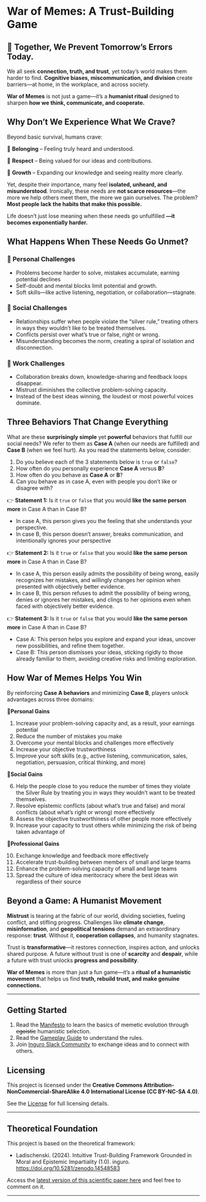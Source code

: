 # War of Memes: A Trust-Building Game 

## 🚀 Together, We Prevent Tomorrow’s Errors Today.

We all seek **connection, truth, and trust**, yet today’s world makes them harder to find. **Cognitive biases, miscommunication, and division** create barriers—at home, in the workplace, and across society.

**War of Memes** is not just a game—it’s a **humanist ritual** designed to sharpen **how we think, communicate, and cooperate.**

## Why Don’t We Experience What We Crave?

Beyond basic survival, humans crave:

🔹 **Belonging** – Feeling truly heard and understood.

🔹 **Respect** – Being valued for our ideas and contributions.

🔹 **Growth** – Expanding our knowledge and seeing reality more clearly.

Yet, despite their importance, many feel **isolated, unheard, and misunderstood**. Ironically, these needs are **not scarce resources**—the more we help others meet them, the more we gain ourselves. The problem? **Most people lack the habits that make this possible.**

Life doesn’t just lose meaning when these needs go unfulfilled **—it becomes exponentially harder.**

## **What Happens When These Needs Go Unmet?**

### 🛑 **Personal Challenges**

- Problems become harder to solve, mistakes accumulate, earning potential declines
- Self-doubt and mental blocks limit potential and growth.
- Soft skills—like active listening, negotiation, or collaboration—stagnate.

### 🛑  **Social Challenges**

- Relationships suffer when people violate the “silver rule,” treating others in ways they wouldn’t like to be treated themselves.
- Conflicts persist over what’s true or false, right or wrong.
- Misunderstanding becomes the norm, creating a spiral of isolation and disconnection.

### 🛑 **Work Challenges**

- Collaboration breaks down, knowledge-sharing and feedback loops disappear.
- Mistrust diminishes the collective problem-solving capacity.
- Instead of the best ideas winning, the loudest or most powerful voices dominate.

## Three Behaviors That Change Everything

What are these **surprisingly simple** yet **powerful** behaviors that fulfill our social needs? We refer to them as **Case A** (when our needs are fulfilled) and **Case B** (when we feel hurt). As you read the statements below, consider:

1. Do you believe each of the 3 statements below is `true` or `false`?
2. How often do you personally experience **Case A** versus **B**?
3. How often do you behave as  **Case A** or **B**?
4. Can you behave as in case A, even with people you don’t like or disagree with?



👉 **Statement 1:** Is it `true` or `false` that you would **like the same person more** in Case A than in Case B?

- In case A, this person gives you the feeling that she understands your perspective.
- In case B, this person doesn’t answer, breaks communication, and intentionally ignores your perspective


👉 **Statement 2:** Is it `true` or `false` that you would **like the same person more** in Case A than in Case B?

- In case A, this person easily admits the possibility of being wrong, easily recognizes her mistakes, and willingly changes her opinion when presented with objectively better evidence.
- In case B, this person refuses to admit the possibility of being wrong, denies or ignores her mistakes, and clings to her opinions even when faced with objectively better evidence.


👉 **Statement 3:** Is it `true` or `false` that you would **like the same person more** in Case A than in Case B?

- Case A: This person helps you explore and expand your ideas, uncover new possibilities, and refine them together.
- Case B: This person dismisses your ideas, sticking rigidly to those already familiar to them, avoiding creative risks and limiting exploration.

## **How War of Memes Helps You Win**

By reinforcing **Case A behaviors** and minimizing **Case B**, players unlock advantages across three domains:

🔹**Personal Gains**

1. Increase your problem-solving capacity and, as a result, your earnings potential 
2. Reduce the number of mistakes you make
3. Overcome your mental blocks and challenges more effectively 
4. Increase your objective trustworthiness
5. Improve your soft skills (e.g., active listening, communication, sales, negotiation, persuasion, critical thinking, and more)

🔹**Social Gains**

6. Help the people close to you reduce the number of times they violate the Silver Rule by treating you in ways they wouldn’t want to be treated themselves.
7. Resolve epistemic conflicts (about what’s true and false) and moral conflicts (about what’s right or wrong) more effectively
8. Assess the objective trustworthiness of other people more effectively
9. Increase your capacity to trust others while minimizing the risk of being taken advantage of 

🔹**Professional Gains**

10. Exchange knowledge and feedback more effectively
11. Accelerate trust-building between members of small and large teams
12. Enhance the problem-solving capacity of small and large teams
13. Spread the culture of idea meritocracy where the best ideas win regardless of their source

## **Beyond a Game: A Humanist Movement**

**Mistrust** is tearing at the fabric of our world, dividing societies, fueling conflict, and stifling progress. Challenges like **climate change**, **misinformation**, and **geopolitical tensions** demand an extraordinary response: **trust**. Without it, **cooperation collapses**, and humanity stagnates.

Trust is **transformative**—it restores connection, inspires action, and unlocks shared purpose. A future without trust is one of **scarcity** and **despair**, while a future with trust unlocks **progress and possibility**.

**War of Memes** is more than just a fun game—it’s a **ritual of a humanistic movement** that helps us find **truth, rebuild trust, and make genuine connections.**
  
---

## **Getting Started**

1. Read the [Manifesto](https://github.com/Inguro-OU/war-of-memes/blob/main/MANIFESTO.md) to learn the basics of memetic evolution through ~~egoistic~~ humanistic selection.
2. Read the [Gameplay Guide](https://github.com/Inguro-OU/debiased-self/blob/main/GAMEPLAY.md) to understand the rules.
3. Join [Inguro Slack Community](https://join.slack.com/t/ingurocommunity/shared_invite/zt-2x4w0640h-3_PIEqz1LphRzan9R5gXWw) to exchange ideas and to connect with others.

## Licensing

This project is licensed under the **Creative Commons Attribution-NonCommercial-ShareAlike 4.0 International License (CC BY-NC-SA 4.0)**.

See the [License](https://github.com/Inguro-OU/debiased-self/blob/main/LICENSE.md) for full licensing details.

---

## **Theoretical Foundation**

This project is based on the theoretical framework:

- Ladischenski. (2024). Intuitive Trust-Building Framework Grounded in Moral and Epistemic Impartiality (1.0). inguro. https://doi.org/10.5281/zenodo.14548583

Access the [latest version of this scientific paper here](https://docs.google.com/document/d/1kGMJGx4Vrzi9WACDVPcFq5oxaww3oydHV54CgS6Zhmc/edit?usp=sharing) and feel free to comment on it.

---
